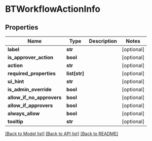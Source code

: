# BTWorkflowActionInfo

## Properties
Name | Type | Description | Notes
------------ | ------------- | ------------- | -------------
**label** | **str** |  | [optional] 
**is_approver_action** | **bool** |  | [optional] 
**action** | **str** |  | [optional] 
**required_properties** | **list[str]** |  | [optional] 
**ui_hint** | **str** |  | [optional] 
**is_admin_override** | **bool** |  | [optional] 
**allow_if_no_approvers** | **bool** |  | [optional] 
**allow_if_approvers** | **bool** |  | [optional] 
**always_allow** | **bool** |  | [optional] 
**tooltip** | **str** |  | [optional] 

[[Back to Model list]](../README.md#documentation-for-models) [[Back to API list]](../README.md#documentation-for-api-endpoints) [[Back to README]](../README.md)


